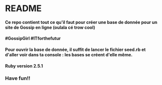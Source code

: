 <h1>README</h1>

<h4>Ce repo contient tout ce qu'il faut pour créer une base de donnée pour un site de Gossip en ligne (oulala cé trow cool)</h4>
<h4>#GossipGirl #ITforthefutur</h4>

<h4>Pour ouvrir la base de donnée, il suffit de lancer le fichier seed.rb et d'aller voir dans ta console : les bases se créent d'elle même. </h4>

<h4>Ruby version 2.5.1</h4>

<h3><strong>Have fun!!</strong></h3>
